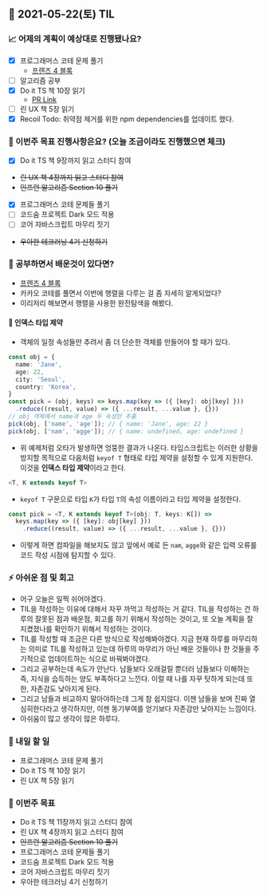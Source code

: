 ## 📆 2021-05-22(토) TIL

### 📈 어제의 계획이 예상대로 진행됐나요?
- [x] 프로그래머스 코테 문제 풀기
  - [프렌즈 4 블록](https://github.com/saseungmin/daily_coding_dojo/tree/master/programmers/Level%202/%5B1%EC%B0%A8%5D%20%ED%94%84%EB%A0%8C%EC%A6%884%EB%B8%94%EB%A1%9D)
- [ ] 알고리즘 공부
- [x] Do it TS 책 10장 읽기
  - [PR Link](https://github.com/saseungmin/typescript_programming_study/pull/11)
- [ ] 린 UX 책 5장 읽기
- [x] Recoil Todo: 취약점 제거를 위한 npm dependencies를 업데이트 했다.

### 🦄 이번주 목표 진행사항은요? (오늘 조금이라도 진행했으면 체크)
- [x] Do it TS 책 9장까지 읽고 스터디 참여
- ~~린 UX 책 4장까지 읽고 스터디 참여~~
- ~~인프런 알고리즘 Section 10 풀기~~
- [x] 프로그래머스 코테 문제들 풀기
- [ ] 코드숨 프로젝트 Dark 모드 적용
- [ ] 코어 자바스크립트 마무리 짓기
- ~~우아한 테크러닝 4기 신청하기~~

### 🤔 공부하면서 배운것이 있다면?
- [프렌즈 4 블록](https://github.com/saseungmin/daily_coding_dojo/tree/master/programmers/Level%202/%5B1%EC%B0%A8%5D%20%ED%94%84%EB%A0%8C%EC%A6%884%EB%B8%94%EB%A1%9D)
- 카카오 코테를 풀면서 이번에 행렬을 다루는 걸 좀 자세히 알게되었다?
- 이리저리 해보면서 행렬을 사용한 완전탐색을 해봤다.

#### 🎈 인덱스 타입 제약
- 객체의 일정 속성들만 추려서 좀 더 단순한 객체를 만들어야 할 때가 있다.

```ts
const obj = {
  name: 'Jane',
  age: 22,
  city: 'Seoul',
  country: 'Korea',
}
const pick = (obj, keys) => keys.map(key => ({ [key]: obj[key] }))
  .reduce((result, value) => ({ ...result, ...value }, {}))
// obj 객체에서 name과 age 두 속성만 추출
pick(obj, ['name', 'age']); // { name: 'Jane', age: 22 }
pick(obj, ['nam', 'agge']); // { name: undefined, age: undefined }
```

- 위 예제처럼 오타가 발생하면 엉뚱한 결과가 나온다. 타입스크립트는 이러한 상황을 방지할 목적으로 다음처럼 `keyof T` 형태로 타입 제약을 설정할 수 있게 지원한다. 이것을 **인덱스 타입 제약**이라고 한다.

```ts
<T, K extends keyof T>
```

- `keyof T` 구문으로 타입 `K`가 타입 `T`의 속성 이름이라고 타입 제약을 설정한다.

```ts
const pick = <T, K extends keyof T>(obj: T, keys: K[]) => 
  keys.map(key => ({ [key]: obj[key] }))
    .reduce((result, value) => ({ ...result, ...value }, {}))
```

- 이렇게 하면 컴파일을 해보지도 않고 앞에서 예로 든 `nam`, `agge`와 같은 입력 오류를 코드 작성 시점에 탐지할 수 있다.

### ⚡ 아쉬운 점 및 회고
- 어구 오늘은 일찍 쉬어야겠다.
- TIL을 작성하는 이유에 대해서 자꾸 까먹고 작성하는 거 같다. TIL을 작성하는 건 하루의 잘못된 점과 배운점, 회고를 하기 위해서 작성하는 것이고, 또 오늘 계획을 잘 지켰졌나를 확인하기 위해서 작성하는 것이다.
- TIL를 작성할 때 조금은 다른 방식으로 작성해봐야겠다. 지금 현재 하루를 마무리하는 의미로 TIL를 작성하고 있는데 하루의 마무리가 아닌 배운 것들이나 한 것들을 주기적으로 업데이트하는 식으로 바꿔봐야겠다.
- 그리고 공부하는데 속도가 안난다. 남들보다 오래걸릴 뿐더러 남들보다 이해하는 즉, 지식을 습득하는 양도 부족하다고 느낀다. 이럴 때 나를 자꾸 탓하게 되는데 또한, 자존감도 낮아지게 된다.
- 그리고 남들과 비교하지 말아야하는데 그게 참 쉽지않다. 이젠 남들을 보며 진짜 열심히한다라고 생각하지만, 이젠 동기부여를 얻기보다 자존감만 낮아지는 느낌이다.
- 아쉬움이 많고 생각이 많은 하루다.

### 🚀 내일 할 일
- 프로그래머스 코테 문제 풀기
- Do it TS 책 10장 읽기
- 린 UX 책 5장 읽기

### 🎯 이번주 목표
- Do it TS 책 11장까지 읽고 스터디 참여
- 린 UX 책 4장까지 읽고 스터디 참여
- ~~인프런 알고리즘 Section 10 풀기~~
- 프로그래머스 코테 문제들 풀기
- 코드숨 프로젝트 Dark 모드 적용
- 코어 자바스크립트 마무리 짓기
- 우아한 테크러닝 4기 신청하기
